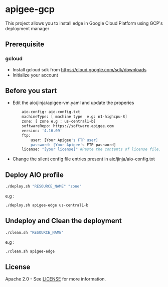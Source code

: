 # apigee-gcp
This project allows you to install edge in Google Cloud Platform using GCP's deployment manager

## Prerequisite

### gcloud
- Install gcloud sdk from https://cloud.google.com/sdk/downloads
- Initialize your account

## Before you start
- Edit the aio/jinja/apigee-vm.yaml and update the properies

    ```sh
        aio-config: aio-config.txt
        machineType: [ machine type  e.g: n1-highcpu-8]
        zone: [ zone e.g : us-central1-b]
        softwareRepo: https://software.apigee.com
        version: '4.16.09'
        ftp:
            user: [Your Apigee's FTP user]
            password: [Your Apigee's FTP password]
        license: "[your license]" #Paste the contents of license file.
    ```
- Change the silent config file entries present in aio/jinja/aio-config.txt

## Deploy AIO profile
```sh
./deploy.sh "RESOURCE_NAME" "zone"
```
e.g :
```sh
./deploy.sh apigee-edge us-central1-b
```

## Undeploy and Clean the deployment
```sh
./clean.sh "RESOURCE_NAME"
```
e.g :
```sh
./clean.sh apigee-edge
```
## License

Apache 2.0 - See [LICENSE](LICENSE) for more information.

